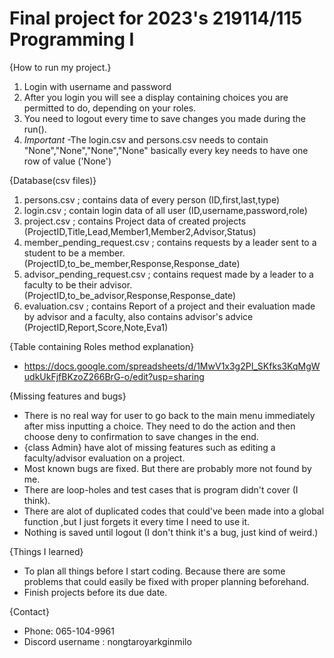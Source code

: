 # Final project for 2023's 219114/115 Programming I
{How to run my project.}
1. Login with username and password
2. After you login you will see a display containing choices you are permitted to do, depending on your roles.
3. You need to logout every time to save changes you made during the run().
4. *Important*
-The login.csv and persons.csv needs to contain "None","None","None","None" basically every key needs to have one row of value ('None')

{Database(csv files)}
1. persons.csv ; contains data of every person (ID,first,last,type)
2. login.csv ; contain login data of all user (ID,username,password,role)
3. project.csv ; contains Project data of created projects (ProjectID,Title,Lead,Member1,Member2,Advisor,Status)
4. member_pending_request.csv ; contains requests by a leader sent to a student to be a member. (ProjectID,to_be_member,Response,Response_date)
5. advisor_pending_request.csv ; contains request made by a leader to a faculty to be their advisor. (ProjectID,to_be_advisor,Response,Response_date)
6. evaluation.csv ; contains Report of a project and their evaluation made by advisor and a faculty, also contains advisor's advice (ProjectID,Report,Score,Note,Eva1)

{Table containing Roles method explanation}
- https://docs.google.com/spreadsheets/d/1MwV1x3g2PI_SKfks3KqMgWudkUkFjfBKzoZ266BrG-o/edit?usp=sharing


{Missing features and bugs}
- There is no real way for user to go back to the main menu immediately after miss inputting a choice. They need to do the action and then choose deny to confirmation to save changes in the end.
- {class Admin} have alot of missing features such as editing a faculty/advisor evaluation on a project.
- Most known bugs are fixed. But there are probably more not found by me.
- There are  loop-holes and test cases that is program didn't cover (I think).
- There are alot of duplicated codes that could've been made into a global function ,but I just forgets it every time I need to use it.
- Nothing is saved until logout (I don't think it's a bug, just kind of weird.)

{Things I learned}
- To plan all things before I start coding. Because there are some problems that could easily be fixed with proper planning beforehand.
- Finish projects before its due date.

{Contact}
- Phone: 065-104-9961
- Discord username : nongtaroyarkginmilo